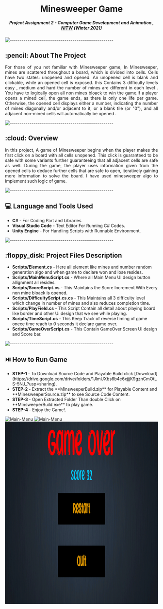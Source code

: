 <h1 align="Center"> Minesweeper Game </h1>

<h5 align="center"> Project Assignment 2 - Computer Game Development and Animation ,<a href="https://nitw.ac.in/"> NITW</a> (Winter 2021) </h5>

![-----------------------------------------------------](https://raw.githubusercontent.com/andreasbm/readme/master/assets/lines/rainbow.png)

<!-- ABOUT THE PROJECT -->
<h2 id="about-the-project"> :pencil: About The Project</h2>

<p align="justify"> 
  For those of you not familiar with Minesweeper game, In Minesweeper, mines are scattered throughout a board, which is divided into cells. Cells have two states: unopened and opened. An unopened cell is blank and clickable, while an opened cell is exposed. this Contains 3 difficulty levels easy , medium and hard the number of mines are different in each level . You have to logically open all non mines bloack to win the game.If a player opens a mined cell, the game ends, as there is only one life per game. Otherwise, the opened cell displays either a number, indicating the number of mines diagonally and/or adjacent to it, or a blank tile (or "0"), and all adjacent non-mined cells will automatically be opened .
</p>

![-----------------------------------------------------](https://raw.githubusercontent.com/andreasbm/readme/master/assets/lines/rainbow.png)

<!-- OVERVIEW -->
<h2 id="overview"> :cloud: Overview</h2>

<p align="justify"> 
  In this project, A game of Minesweeper begins when the player makes the first click on a board with all cells unopened. This click is guaranteed to be safe with some variants further guaranteeing that all adjacent cells are safe as well. During the game, the player uses information given from the opened cells to deduce further cells that are safe to open, iteratively gaining more information to solve the board. I have used minesweeper algo to implement such logic of game.
</p>

![-----------------------------------------------------](https://raw.githubusercontent.com/andreasbm/readme/master/assets/lines/rainbow.png)

<!-- PROJECT FILES DESCRIPTION -->
<h2 id="Language-and-tools"> 💻 Language and Tools Used</h2>

<ul>
  <li><b>C#</b> - For Coding Part and Libraries.</li>
  <li><b>Visual Studio Code</b> - Text Editor For Running C# Codes.</li>
  <li><b>Unity Engine</b> - For Handling Scripts with Runnable Environment.</li>
</ul>

![-----------------------------------------------------](https://raw.githubusercontent.com/andreasbm/readme/master/assets/lines/rainbow.png)

<!-- PROJECT FILES DESCRIPTION -->
<h2 id="project-files-description"> :floppy_disk: Project Files Description</h2>

<ul>
  <li><b>Scripts/Element.cs</b> - Here all element like mines and number random generation algo and when game to declare won and lose resides.</li>
  <li><b>Scripts/MainMenuScript.cs</b> - Where all Main Menu UI design button allignment all resides.</li>
  <li><b>Scripts/ScoreScript.cs</b> - This Maintains the Score Increment With Every non mine bloack is opened.</li>
  <li><b>Scripts/DifficultyScript.cs.cs</b> - This Maintains all 3 difficulty level which change in number of mines and also reduces completion time.</li>
  <li><b>Scripts/PlayField.cs</b> - This Script Contain all detail about playing board like border and other Ui design that we see while playing.</li>
  <li><b>Scripts/TimeScript.cs</b> - This Keep Track of reverse timing of game onece time reach to 0 seconds it declare game over.</li>
  <li><b>Scripts/GameOverScript.cs</b> - This Contain GameOver Screen UI design and Score bar.</li>
</ul>

![-----------------------------------------------------](https://raw.githubusercontent.com/andreasbm/readme/master/assets/lines/rainbow.png)
 
 <h2 id="project-files-description"> ⏯️ How to Run Game</h2>
 <ul>
  <li><b>STEP-1 </b> - To Download Source Code and Playable Build click [Download](https://drive.google.com/drive/folders/1JlmUXbs6b4c6xjjjK9gznCmOtLS-5NJ_?usp=sharing).</li>
  <li><b>STEP-2 </b> - Extract the **MinsweeperBuild.zip** for Playable Content and **MinesweeperSource.zip** to see Source Code Content.</li>
  <li><b>STEP-3 </b> - Open Extracted Folder Than double Click on **MinsweeperBuild.exe** to play game.</li>
  <li><b>STEP-4 </b> - Enjoy the Game!.</li>
</ul>

<img src="Images/main menu.png" alt="Main-Menu" width="100%" height="600">
<img src="Images/Game.png" alt="Main-Menu" width="100%" height="600">
<img src="Images/GameOver.png" alt="Main-Menu" width="100%" height="600">

